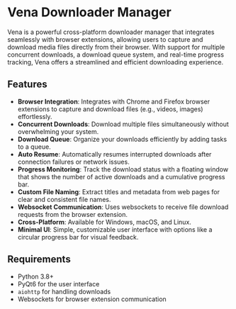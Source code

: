 # Vena Downloader Manager

Vena is a powerful cross-platform downloader manager that integrates seamlessly with browser extensions, allowing users to capture and download media files directly from their browser. With support for multiple concurrent downloads, a download queue system, and real-time progress tracking, Vena offers a streamlined and efficient downloading experience.

## Features

- **Browser Integration**: Integrates with Chrome and Firefox browser extensions to capture and download files (e.g., videos, images) effortlessly.
- **Concurrent Downloads**: Download multiple files simultaneously without overwhelming your system.
- **Download Queue**: Organize your downloads efficiently by adding tasks to a queue.
- **Auto Resume**: Automatically resumes interrupted downloads after connection failures or network issues.
- **Progress Monitoring**: Track the download status with a floating window that shows the number of active downloads and a cumulative progress bar.
- **Custom File Naming**: Extract titles and metadata from web pages for clear and consistent file names.
- **Websocket Communication**: Uses websockets to receive file download requests from the browser extension.
- **Cross-Platform**: Available for Windows, macOS, and Linux.
- **Minimal UI**: Simple, customizable user interface with options like a circular progress bar for visual feedback.

## Requirements

- Python 3.8+
- PyQt6 for the user interface
- `aiohttp` for handling downloads
- Websockets for browser extension communication

